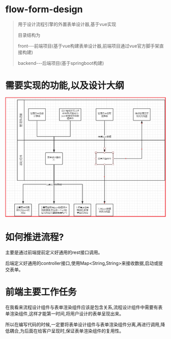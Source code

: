 # flow-form-design
> 用于设计流程引擎的外置表单设计器,基于vue实现
>
> 目录结构为
>
> front---前端项目(基于vue构建表单设计器,前端项目通过vue官方脚手架直接构建)
>
> backend---后端项目(基于springboot构建)

# 需要实现的功能,以及设计大纲

![1562727761855](assets/1562727761855.png)

# 如何推进流程?

主要是通过前端提前定义好通用的rest接口调用。

后端定义好通用的controller接口,使用Map<String,String>来接收数据,启动或提交表单。

# 前端主要工作任务

在我看来流程设计组件与表单渲染组件应该是包含关系,流程设计组件中需要有表单渲染组件,这样才能第一时间,将用户设计的表单呈现出来。

所以在编写代码的时候,一定要将表单设计组件与表单渲染组件分离,再进行调用,降低耦合,为后面在给客户呈现时,保证表单渲染组件的复用性。
